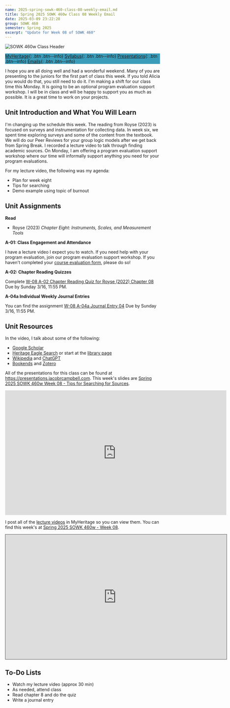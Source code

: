 ```yaml
---
name: 2025-spring-sowk-460-class-08-weekly-email.md
title: Spring 2025 SOWK 460w Class 08 Weekly Email
date: 2025-03-09 23:22:28
group: SOWK 460
semester: Spring 2025
excerpt: "Update for Week 08 of SOWK 460"
---
```


![SOWK 460w Class Header](https://jacobrcampbell.com/assets/media/2024-01-19-sowk-460w-email-header-image.jpg)

<div style="background-color: #3b9cba; width: 100%;" markdown="1">

[MyHeritage](https://myheritage.heritage.edu/ICS/Academics/SOWK/SOWK_460W/2425_SP-SOWK_460W-1/){: .btn .btn--info}
[Syllabus](https://jacobrcampbell.com/assets/media/2025-spring-sowk-460w-1-course-syllabus-campbell.pdf){: .btn .btn--info}
[Presentations](https://presentations.jacobrcampbell.com){: .btn .btn--info}
[Emails](https://jacobrcampbell.com/communications/){: .btn .btn--info}

</div>

I hope you are all doing well and had a wonderful weekend. Many of you are presenting to the juniors for the first part of class this week. If you told Alicia you would do that, you still need to do it. I'm making a shift for our class time this Monday. It is going to be an optional program evaluation support workshop. I will be in class and will be happy to support you as much as possible. It is a great time to work on your projects.

## Unit Introduction and What You Will Learn

I'm changing up the schedule this week. The reading from Royse (2023) is focused on surveys and instrumentation for collecting data. In week six, we spent time exploring surveys and some of the content from the textbook. We will do our Peer Reviews for your group logic models after we get back from Spring Break. I recorded a lecture video to talk through finding academic sources. On Monday, I am offering a program evaluation support workshop where our time will informally support anything you need for your program evaluations.

For my lecture video, the following was my agenda:

- Plan for week eight
- Tips for searching
- Demo example using topic of burnout

## Unit Assignments

**Read**

- Royse (2023) _Chapter Eight: Instruments, Scales, and Measurement Tools_

**A-01: Class Engagement and Attendance**

I have a lecture video I expect you to watch. If you need help with your program evaluation, join our program evaluation support workshop. If you haven't completed your [course evaluation form](https://p17.courseval.net/etw/ets/et.asp?CFNK=C5E13D38-B327-4A8D-91C1-1B587789EB6C&nxappid=HU2&nxmid=GetSurveyForm&wsedrq=D0KEKIU302), please do so!

**A-02: Chapter Reading Quizzes**

Complete [W-08 A-02 Chapter Reading Quiz for Royse (2022) Chapter 08](https://myheritage.heritage.edu/ICS/Academics/SOWK/SOWK_460W/2425_SP-SOWK_460W-1/Assignments.jnz?portlet=Coursework&screen=AssignmentDetailView&screenType=change&id=d2d17a18-56c3-4cfc-ab56-61d2113eb6fa) Due by Sunday 3/16, 11:55 PM.

**A-04a Individual Weekly Journal Entries**

You can find the assignment [W-08 A-04a Journal Entry 04](https://myheritage.heritage.edu/ICS/Academics/SOWK/SOWK_460W/2425_SP-SOWK_460W-1/Assignments.jnz?portlet=Coursework&screen=AssignmentDetailView&screenType=change&id=3897f2d5-e6e3-49ab-a737-1e687c454ed9) Due by Sunday 3/16, 11:55 PM.

## Unit Resources

In the video, I talk about some of the following:

- [Google Scholar](https://scholar.google.com)
- [Heritage Eagle Search](https://wash-id-heritage.primo.exlibrisgroup.com/discovery/search?query=any,contains,&tab=Everything&vid=01WIN_HERITAGE:HERITAGE&lang=en) or start at the [library page](https://libguides.heritage.edu/librarystart)
- [Wikipedia](https://www.wikipedia.org) and [ChatGPT](https://chatgpt.com)
- [Bookends](https://www.sonnysoftware.com/bookends-for-mac) and [Zotero](https://www.zotero.org)

All of the presentations for this class can be found at <https://presentations.jacobrcampbell.com>. This week's slides are [Spring 2025 SOWK 460w Week 08 - Tips for Searching for Sources](https://presentations.jacobrcampbell.com/0nwQzI).

<iframe src="https://presentations.jacobrcampbell.com/0nwQzI/embed" height="405" width="720" style="border: none;"></iframe>

I post all of the [lecture videos](https://myheritage.heritage.edu/ICS/Academics/SOWK/SOWK_460W/2425_SP-SOWK_460W-1/Lecture_Videos.jnz) in MyHeritage so you can view them. You can find this week's at [Spring 2025 SOWK 460w - Week 08](https://heritage.hosted.panopto.com/Panopto/Pages/Viewer.aspx?id=04b84b8b-ea89-4196-b591-b29c005a4630).

<iframe src="https://heritage.hosted.panopto.com/Panopto/Pages/Embed.aspx?id=04b84b8b-ea89-4196-b591-b29c005a4630&autoplay=false&offerviewer=true&showtitle=true&showbrand=true&captions=false&interactivity=all" height="405" width="720" style="border: 1px solid #464646;" allowfullscreen allow="autoplay" aria-label="Panopto Embedded Video Player" aria-description="Spring 2025 SOWK 460w - Week 08" ></iframe>

## To-Do Lists

- Watch my lecture video (approx 30 min)
- As needed, attend class
- Read chapter 8 and do the quiz
- Write a journal entry
